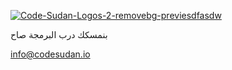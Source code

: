 <a href="https://mohamed-faroug.github.io/ap/"><img src="https://i.ibb.co/6nghkNJ/Code-Sudan-Logos-2-removebg-previesdfasdw.png" alt="Code-Sudan-Logos-2-removebg-previesdfasdw" border="0"></a>

<p>بنمسكك درب البرمجة صاح</p>

<a href="mailto:info@codesudan.io">info@codesudan.io</a>

<a href="https://www.facebook.com/codesudan" class="mr-2"><i class="fab fa-facebook-f"></i></a>
<a href="https://github.com/code-sudan" class="mr-2"><i class="fab fa-github"></i></a>
<a href="https://www.instagram.com/codesudan/" class="mr-2"><i class="fab fa-instagram"></i></a>
<a href="https://www.linkedin.com/company/66235022/" class="mr-2"><i class="fab fa-linkedin"></i></a>
<a href="https://twitter.com/CodeSudan" class="mr-2"><i class="fab fa-twitter"></i></a>
<a href="https://www.youtube.com/channel/UCvw-oD093q--x27JrwNRhyw?" class="mr-2"><i class="fab fa-youtube"></i></a>